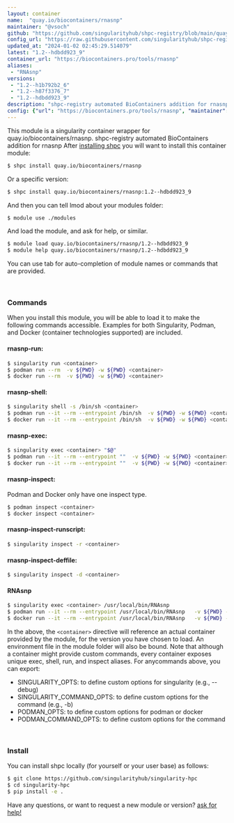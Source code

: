 ```yaml
---
layout: container
name:  "quay.io/biocontainers/rnasnp"
maintainer: "@vsoch"
github: "https://github.com/singularityhub/shpc-registry/blob/main/quay.io/biocontainers/rnasnp/container.yaml"
config_url: "https://raw.githubusercontent.com/singularityhub/shpc-registry/main/quay.io/biocontainers/rnasnp/container.yaml"
updated_at: "2024-01-02 02:45:29.514079"
latest: "1.2--hdbdd923_9"
container_url: "https://biocontainers.pro/tools/rnasnp"
aliases:
 - "RNAsnp"
versions:
 - "1.2--h1b792b2_6"
 - "1.2--h87f3376_7"
 - "1.2--hdbdd923_9"
description: "shpc-registry automated BioContainers addition for rnasnp"
config: {"url": "https://biocontainers.pro/tools/rnasnp", "maintainer": "@vsoch", "description": "shpc-registry automated BioContainers addition for rnasnp", "latest": {"1.2--hdbdd923_9": "sha256:cf18049aa0e33387f7ed234b66760d61ebd9a3e30e7001dc62b810c73aa2487b"}, "tags": {"1.2--h1b792b2_6": "sha256:213f29bc7bf7bbaa4e2dc929bddac209e1b452867bf63662435dc5090a999362", "1.2--h87f3376_7": "sha256:8ad8e65d4b7d43f3c7732744eae1dbfd2cf3f1ad671f53a9c9a8a2002fc8eabe", "1.2--hdbdd923_9": "sha256:cf18049aa0e33387f7ed234b66760d61ebd9a3e30e7001dc62b810c73aa2487b"}, "docker": "quay.io/biocontainers/rnasnp", "aliases": {"RNAsnp": "/usr/local/bin/RNAsnp"}}
---
```


This module is a singularity container wrapper for quay.io/biocontainers/rnasnp.
shpc-registry automated BioContainers addition for rnasnp
After [installing shpc](#install) you will want to install this container module:


```bash
$ shpc install quay.io/biocontainers/rnasnp
```

Or a specific version:

```bash
$ shpc install quay.io/biocontainers/rnasnp:1.2--hdbdd923_9
```

And then you can tell lmod about your modules folder:

```bash
$ module use ./modules
```

And load the module, and ask for help, or similar.

```bash
$ module load quay.io/biocontainers/rnasnp/1.2--hdbdd923_9
$ module help quay.io/biocontainers/rnasnp/1.2--hdbdd923_9
```

You can use tab for auto-completion of module names or commands that are provided.

<br>

### Commands

When you install this module, you will be able to load it to make the following commands accessible.
Examples for both Singularity, Podman, and Docker (container technologies supported) are included.

#### rnasnp-run:

```bash
$ singularity run <container>
$ podman run --rm  -v ${PWD} -w ${PWD} <container>
$ docker run --rm  -v ${PWD} -w ${PWD} <container>
```

#### rnasnp-shell:

```bash
$ singularity shell -s /bin/sh <container>
$ podman run --it --rm --entrypoint /bin/sh  -v ${PWD} -w ${PWD} <container>
$ docker run --it --rm --entrypoint /bin/sh  -v ${PWD} -w ${PWD} <container>
```

#### rnasnp-exec:

```bash
$ singularity exec <container> "$@"
$ podman run --it --rm --entrypoint ""  -v ${PWD} -w ${PWD} <container> "$@"
$ docker run --it --rm --entrypoint ""  -v ${PWD} -w ${PWD} <container> "$@"
```

#### rnasnp-inspect:

Podman and Docker only have one inspect type.

```bash
$ podman inspect <container>
$ docker inspect <container>
```

#### rnasnp-inspect-runscript:

```bash
$ singularity inspect -r <container>
```

#### rnasnp-inspect-deffile:

```bash
$ singularity inspect -d <container>
```


#### RNAsnp

```bash
$ singularity exec <container> /usr/local/bin/RNAsnp
$ podman run --it --rm --entrypoint /usr/local/bin/RNAsnp   -v ${PWD} -w ${PWD} <container> -c " $@"
$ docker run --it --rm --entrypoint /usr/local/bin/RNAsnp   -v ${PWD} -w ${PWD} <container> -c " $@"
```



In the above, the `<container>` directive will reference an actual container provided
by the module, for the version you have chosen to load. An environment file in the
module folder will also be bound. Note that although a container
might provide custom commands, every container exposes unique exec, shell, run, and
inspect aliases. For anycommands above, you can export:

 - SINGULARITY_OPTS: to define custom options for singularity (e.g., --debug)
 - SINGULARITY_COMMAND_OPTS: to define custom options for the command (e.g., -b)
 - PODMAN_OPTS: to define custom options for podman or docker
 - PODMAN_COMMAND_OPTS: to define custom options for the command

<br>

### Install

You can install shpc locally (for yourself or your user base) as follows:

```bash
$ git clone https://github.com/singularityhub/singularity-hpc
$ cd singularity-hpc
$ pip install -e .
```

Have any questions, or want to request a new module or version? [ask for help!](https://github.com/singularityhub/singularity-hpc/issues)